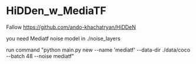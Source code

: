 # HiDDen_w_MediaTF

Fallow https://github.com/ando-khachatryan/HiDDeN

you need Mediatf noise model in ./noise_layers

run command "python main.py new --name 'mediatf' --data-dir ./data/coco --batch 48 --noise mediatf"


